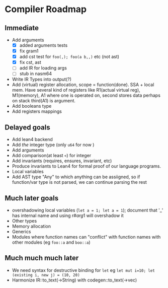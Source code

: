 # Compiler Roadmap

## Immediate
* Add arguments
  * [x] added arguments tests
  * [x] fix gram1
  * [x] add cst test for `foo(,); foo(a b,,)` etc (not ast)
  * [x] fix cst, ast
  * [ ] add IR for loading args
  * [ ] stub in nasm64
* Write IR Types into output(?)
* Add (virtual) register allocation, scope = function(done). SSA + local mem. Have several kind of registers like R1(actual virtual reg), M1(memory), A1 where one is operated on, second stores data perhaps on stack third(A1) is argument.
* Add booleans type
* Add registers mappings


## Delayed goals
* Add lean4 backend
* Add *the* integer type (only `u64` for now )
* Add arguments
* Add comparison(at least `<`) for integer
* Add invariants (requires, ensures, invariant, etc)
* Produce invariants to Lean4 for formal proof of our language programs.
* Local variables
* Add AST type "Any" to which anything can be assiigned, so if function/var type is not parsed, we can continue parsing the rest
## Much later goals
* overshadowing local variables (`let a = 1; let a = 1`); document that '_' has internal name and using r#$arg$1 will overshadow it
* Other types
* Memory allocation
* Generics
* Modules where function names can "conflict" with function names with other modules (eg `foo::a` and `boo::a`)

## Much much much later
* We need syntax for destructive binding for `let` eg `let mut i=10; let (existing i, new j) = (10, 20)`
* Harmonize IR::to_text(->String) with codegen::to_text(->vec<string>)

